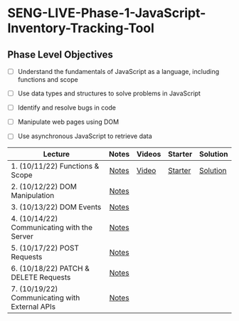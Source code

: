 # SENG-LIVE-Phase-1-JavaScript-Inventory-Tracking-Tool
## Phase Level Objectives
- [ ] Understand the fundamentals of JavaScript as a language, including functions and scope
- [ ] Use data types and structures to solve problems in JavaScript
- [ ] Identify and resolve bugs in code
- [ ] Manipulate web pages using DOM
- [ ] Use asynchronous JavaScript to retrieve data


| Lecture                                        |                                             Notes                                              | Videos | Starter | Solution |
| ---------------------------------------------- | :--------------------------------------------------------------------------------------------: | ------ | ------- | -------- |
| 1. (10/11/22) Functions & Scope                | [Notes](https://docs.google.com/document/d/1VLA2ao2hJTcSHpSFPTm-mjlMjtMziEk869bMxsF9en0/edit#) |   [Video](https://vimeo.com/759270987)     |    [Starter](https://github.com/learn-co-students/SENG-LIVE-101022-Phase-1-JS/tree/main/01_Functions_%26_Scope)     |    [Solution](https://github.com/learn-co-students/SENG-LIVE-101022-Phase-1-JS/compare/main...01_solution)      |
| 2. (10/12/22) DOM Manipulation                 | [Notes](https://docs.google.com/document/d/1VLA2ao2hJTcSHpSFPTm-mjlMjtMziEk869bMxsF9en0/edit#) |   []()     |    []()     |    []()      |
| 3. (10/13/22) DOM Events                       | [Notes](https://docs.google.com/document/d/1VLA2ao2hJTcSHpSFPTm-mjlMjtMziEk869bMxsF9en0/edit#) |   []()     |    []()     |    []()      |
| 4. (10/14/22) Communicating with the Server    | [Notes](https://docs.google.com/document/d/1VLA2ao2hJTcSHpSFPTm-mjlMjtMziEk869bMxsF9en0/edit#) |   []()     |    []()     |    []()      |
| 5. (10/17/22) POST Requests                    | [Notes](https://docs.google.com/document/d/1VLA2ao2hJTcSHpSFPTm-mjlMjtMziEk869bMxsF9en0/edit#) |   []()     |    []()     |    []()      |
| 6. (10/18/22) PATCH & DELETE Requests          | [Notes](https://docs.google.com/document/d/1VLA2ao2hJTcSHpSFPTm-mjlMjtMziEk869bMxsF9en0/edit#) |   []()     |    []()     |    []()      |
| 7. (10/19/22) Communicating with External APIs | [Notes](https://docs.google.com/document/d/1VLA2ao2hJTcSHpSFPTm-mjlMjtMziEk869bMxsF9en0/edit#) |   []()     |    []()     |    []()      |